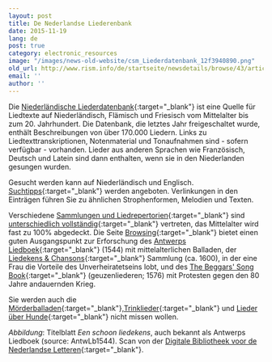 ```yaml
---
layout: post
title: De Nederlandse Liederenbank
date: 2015-11-19
lang: de
post: true
category: electronic_resources
image: "/images/news-old-website/csm_Liederdatenbank_12f3940890.png"
old_url: http://www.rism.info/de/startseite/newsdetails/browse/43/article/64/the-dutch-song-database.html
email: ''
author: ''
---
```


Die [Niederländische Liederdatenbank](http://www.liederenbank.nl/){:target="_blank"} ist eine Quelle für Liedtexte auf Niederländisch, Flämisch und Friesisch vom Mittelalter bis zum 20. Jahrhundert. Die Datenbank, die letztes Jahr freigeschaltet wurde, enthält Beschreibungen von über 170.000 Liedern. Links zu Liedtexttranskriptionen, Notenmaterial und Tonaufnahmen sind - sofern verfügbar - vorhanden. Lieder aus anderen Sprachen wie Französisch, Deutsch und Latein sind dann enthalten, wenn sie in den Niederlanden gesungen wurden.

Gesucht werden kann auf Niederländisch und Englisch. [Suchtipps](http://www.liederenbank.nl/index.php?actie=zoekstrategie&lan=en){:target="_blank"} werden angeboten. Verlinkungen in den Einträgen führen Sie zu ähnlichen Strophenformen, Melodien und Texten.

Verschiedene [Sammlungen und Liedrepertorien](http://www.liederenbank.nl/index.php?lan=en&actie=collecties){:target="_blank"} sind [unterschiedlich vollständig](http://www.liederenbank.nl/nieuws.php?lan=en){:target="_blank"} vertreten, das Mittelalter wird fast zu 100% abgedeckt. Die Seite [Browsing](http://www.liederenbank.nl/index.php?actie=grasduinen&lan=en){:target="_blank"} bietet einen guten Ausgangspunkt zur Erforschung des [Antwerps Liedboek](http://www.liederenbank.nl/bronpresentatie.php?zoek=1000000&lan=en){:target="_blank"} (1544) mit mittelalterlichen Balladen, der [Liedekens & Chansons](http://www.liederenbank.nl/bronpresentatie.php?zoek=1011333&lan=en){:target="_blank"} Sammlung (ca. 1600), in der eine Frau die Vorteile des Unverheiratetseins lobt, und des [The Beggars' Song Book](http://www.liederenbank.nl/bronpresentatie.php?zoek=1001514&lan=en){:target="_blank"} (geuzenliederen; 1576) mit Protesten gegen den 80 Jahre andauernden Krieg.

Sie werden auch die [Mörderballaden](http://www.liederenbank.nl/resultaatlijst.php?zoekveld=moordlied+lbl&submit=zoek&enof=EN-zoeken&zoekop=allewoordenlied&sorteer=jaar&lan=en){:target="_blank"},[Trinklieder](http://www.liederenbank.nl/resultaatlijst.php?zoekveld=drinklied&submit=zoek&enof=EN-zoeken&zoekop=trefwoord&sorteer=jaar&lan=en){:target="_blank"} und [Lieder über Hunde](http://www.liederenbank.nl/resultaatlijst.php?zoekveld=hond&submit=zoek&enof=EN-zoeken&zoekop=trefwoord&sorteer=beginregel&lan=en){:target="_blank"} nicht missen wollen.

_Abbildung_: Titelblatt _Een schoon liedekens_, auch bekannt als Antwerps Liedboek (source: AntwLb1544). Scan von der [Digitale Bibliotheek voor de Nederlandse Letteren](http://www.dbnl.org/tekst/_ant001antw01_01/){:target="_blank"}.